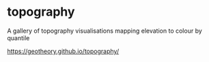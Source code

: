 # topography

A gallery of topography visualisations mapping elevation to colour by quantile

https://geotheory.github.io/topography/
